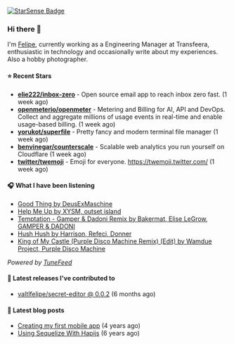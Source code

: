 <a href="https://starsense.app/developer-types" target="_blank"><img src="https://starsense.app/api/badge/?user=valtlfelipe" alt="StarSense Badge"></a>

### Hi there 👋

I'm [Felipe](https://felipevm.com), currently working as a Engineering Manager at Transfeera, enthusiastic in technology and occasionally write about my experiences. Also a hobby photographer.

#### ⭐ Recent Stars
- **[elie222/inbox-zero](https://github.com/elie222/inbox-zero)** - Open source email app to reach inbox zero fast. (1 week ago)
- **[openmeterio/openmeter](https://github.com/openmeterio/openmeter)** - Metering and Billing for AI, API and DevOps. Collect and aggregate millions of usage events in real-time and enable usage-based billing. (1 week ago)
- **[yorukot/superfile](https://github.com/yorukot/superfile)** - Pretty fancy and modern terminal file manager (1 week ago)
- **[benvinegar/counterscale](https://github.com/benvinegar/counterscale)** - Scalable web analytics you run yourself on Cloudflare (1 week ago)
- **[twitter/twemoji](https://github.com/twitter/twemoji)** - Emoji for everyone. https://twemoji.twitter.com/ (1 week ago)

#### 🎧 What I have been listening
- [Good Thing by DeusExMaschine](https://open.spotify.com/track/7sWddb2SctBHmDwdMEEhUr)
- [Help Me Up by XYSM, outset island](https://open.spotify.com/track/7bOEpZTEWiv0N9uCZQ8DJQ)
- [Temptation - Gamper &amp; Dadoni Remix by Bakermat, Elise LeGrow, GAMPER &amp; DADONI](https://open.spotify.com/track/1aTzgrdu0XH1K8Ezdd85aG)
- [Hush Hush by Harrison, Refeci, Donner](https://open.spotify.com/track/4Rz0P4dIS3gLBoPKhzNxXa)
- [King of My Castle (Purple Disco Machine Remix) (Edit) by Wamdue Project, Purple Disco Machine](https://open.spotify.com/track/5oQwwbj26sFjxlL1oT4TJU)

_Powered by [TuneFeed](https://tunefeed.app?ref=valtlfelipe-gh-profile)_ 

#### 🚀 Latest releases I've contributed to


- [valtlfelipe/secret-editor @ 0.0.2](https://github.com/valtlfelipe/secret-editor/releases/tag/0.0.2) (6 months ago)

#### 📄 Latest blog posts
- [Creating my first mobile app](https://felipevm.com/posts/creating-my-first-mobile-app/) (4 years ago)
- [Using Sequelize With Hapijs](https://felipevm.com/posts/using-sequelize-with-hapijs/) (6 years ago)
